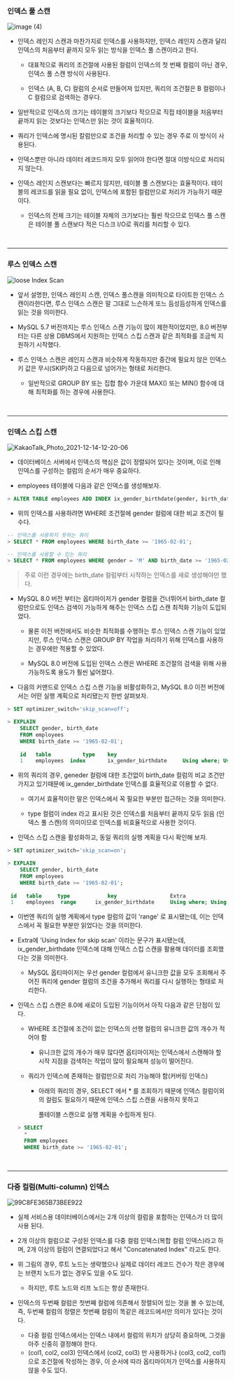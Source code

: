 ### 인덱스 풀 스캔

![image (4)](https://user-images.githubusercontent.com/50399804/145819239-892995ad-320d-4b44-9ae1-076045a61e2c.png)



- 인덱스 레인지 스캔과 마찬가지로 인덱스를 사용하지만, 인덱스 레인지 스캔과 달리 인덱스의 처음부터 끝까지 모두 읽는 방식을 인덱스 풀 스캔이라고 한다.

  - 대표적으로 쿼리의 조건절에 사용된 컬럼이 인덱스의 첫 번째 컬럼이 아닌 경우, 인덱스 풀 스캔 방식이 사용된다.

    

  - 인덱스 (A, B, C) 컬럼의 순서로 만들어져 있지만, 쿼리의 조건절은 B 컬럼이나 C 컬럼으로 검색하는 경우다.

    

- 일반적으로 인덱스의 크기는 테이블의 크기보다 작으므로 직접 테이블을 처음부터 끝까지 읽는 것보다는 인덱스만 읽는 것이 효율적이다.

  

- 쿼리가 인덱스에 명시된 칼럼만으로 조건을 처리할 수 있는 경우 주로 이 방식이 사용된다.

  

- 인덱스뿐만 아니라 데이터 레코드까지 모두 읽어야 한다면 절대 이방식으로 처리되지 않는다.

  

- 인덱스 레인지 스캔보다는 빠르지 않지만, 테이블 풀 스캔보다는 효율적이다. 테이블의 레코드를 읽을 필요 없이, 인덱스에 포함된 컬럼만으로 처리가 가능하기 때문이다.

  - 인덱스의 전체 크기는 테이블 자체의 크기보다는 훨씬 작으므로 인덱스 풀 스캔은 테이블 풀 스캔보다 적은 디스크 I/O로 쿼리를 처리할 수 있다.



<br>

***

### 루스 인덱스 스캔

![loose Index Scan](https://user-images.githubusercontent.com/50399804/145923136-3df15e23-5813-4959-96f4-02c3cf8b0339.png)

- 앞서 설명한, 인덱스 레인지 스캔, 인덱스 풀스캔을 의미적으로 타이트한 인덱스 스캔이라한다면, 루스 인덱스 스캔은 말 그대로 느슨하게 또느 듬성듬성하게 인덱스를 읽는 것을 의미한다.

  

- MySQL 5.7 버전까지는 루스 인덱스 스캔 기능이 많이 제한적이었지만, 8.0 버전부터는 다른 상용 DBMS에서 지원하는 인덱스 스킵 스캔과 같은 최적화를 조금씩 지원하기 시작했다.

  

- 루스 인덱스 스캔은 레인지 스캔과 비슷하게 작동하지만 중간에 필요치 않은 인덱스 키 값은 무시(SKIP)하고 다음으로 넘어가는 형태로 처리한다.

  - 일반적으로 GROUP BY 또는 집합 함수 가운데 MAX() 또는 MIN() 함수에 대해 최적화를 하는 경우에 사용한다.



<br>

***

### 인덱스 스킵 스캔

![KakaoTalk_Photo_2021-12-14-12-20-06](https://user-images.githubusercontent.com/50399804/145927113-7982907a-2c0d-425a-b3a2-ed83fe200b26.jpeg)

- 데이터베이스 서버에서 인덱스의 핵심은 값이 정렬되어 있다는 것이며, 이로 인해 인덱스를 구성하는 컬럼의 순서가 매우 중요하다.

  

- employees 테이블에 다음과 같은 인덱스를 생성해보자.

```sql
> ALTER TABLE employees ADD INDEX ix_gender_birthdate(gender, birth_date);
```



- 위의 인덱스를 사용하려면 WHERE 조건절에 gender 컬럼에 대한 비교 조건이 필수다.

```sql
-- 인덱스를 사용하지 못하는 쿼리
> SELECT * FROM employees WHERE birth_date >= '1965-02-01';

-- 인덱스를 사용할 수 있는 쿼리
> SELECT * FROM employees WHERE gender = 'M' AND birth_date >= '1965-02-01';
```

> 주로 이런 경우에는 birth_date 컬럼부터 시작하는 인덱스를 새로 생성해야만 했다.



- MySQL 8.0 버전 부터는 옵티마이저가 gender 컬럼을 건너뛰어서 birth_date 컬럼만으로도 인덱스 검색이 가능하게 해주는 인덱스 스킵 스캔 최적화 기능이 도입되었다.

  - 물론 이전 버전에서도 비슷한 최적화를 수행하는 루스 인덱스 스캔 기능이 있었지만, 루스 인덱스 스캔은 GROUP BY 작업을 처리하기 위해 인덱스를 사용하는 경우에만 적용할 수 있었다.

    

  - MySQL 8.0 버전에 도입된 인덱스 스캔은 WHERE 조건절의 검색을 위해 사용 가능하도록 용도가 훨씬 넓어졌다.



- 다음의 커맨드로 인덱스 스킵 스캔 기능을 비활성화하고, MySQL 8.0 이전 버전에서는 어떤 실행 계획으로 처리됐는지 한번 살펴보자.

```sql
> SET optimizer_switch='skip_scan=off';

> EXPLAIN
	SELECT gender, birth_date
	FROM employees
	WHERE birth_date >= '1965-02-01';
	
	id   table  		type  	key  									Extra
	1    employees  index		ix_gender_birthdate		Using where; Using Index
```



- 위의 쿼리의 경우, geneder 컬럼에 대한 조건없이 birth_date 컬럼의 비교 조건만 가지고 있기때문에 ix_gender_birthdate 인덱스를 효율적으로 이용할 수 없다.

  - 여기서 효율적이란 말은 인덱스에서 꼭 필요한 부분만 접근하는 것을 의미한다.

    

  - type 컬럼이 index 라고 표시된 것은 인덱스를 처음부터 끝까지 모두 읽음 (인덱스 풀 스캔)의 의미이므로 인덱스를 비효율적으로 사용한 것이다.



- 인덱스 스킵 스캔을 활성화하고, 동일 쿼리의 실행 계획을 다시 확인해 보자.

```sql
> SET optimizer_switch='skip_scan=on';

> EXPLAIN
	SELECT gender, birth_date
	FROM employees
	WHERE birth_date >= '1965-02-01';
	
 id   table  	type  	        key  				Extra
 1    employees  range		ix_gender_birthdate		Using where; Using Index for skip scan
```



- 이번엔 쿼리의 실행 계획에서 type 컬럼의 값이 'range' 로 표시됐는데, 이는 인덱스에서 꼭 필요한 부분만 읽었다는 것을 의미한다.

  

- Extra에 'Using Index for skip scan' 이라는 문구가 표시됐는데, ix_gender_birthdate 인덱스에 대해 인덱스 스킵 스캔을 활용해 데이터를 조회했다는 것을 의미한다.

  - MySQL 옵티마이저는 우선 gender 컬럼에서 유니크한 값을 모두 조회해서 주어진 쿼리에 gender 컬럼의 조건을 추가해서 쿼리를 다시 실행하는 형태로 처리한다.

    

- 인덱스 스킵 스캔은 8.0에 새로이 도입된 기능이어서 아직 다음과 같은 단점이 있다.

  - WHERE 조건절에 조건이 없는 인덱스의 선행 컬럼의 유니크한 값의 개수가 적어야 함

    - 유니크한 값의 개수가 매우 많다면 옵티마이저는 인덱스에서 스캔해야 할 시작 지점을 검색하는 작업이 많이 필요해져 성능이 떨어진다.

    

  - 쿼리가 인덱스에 존재하는 컬럼만으로 처리 가능해야 함(커버링 인덱스)

    - 아래의 쿼리의 경우, SELECT 에서 * 를 조회하기 때문에 인덱스 컬럼이외의 컬럼도 필요하기 때문에 인덱스 스킵 스캔을 사용하지 못하고

      풀테이블 스캔으로 실행 계획을 수립하게 된다.

  ```sql
  > SELECT
  	*
  	FROM employees
  	WHERE birth_date >= '1965-02-01';
  ```

  

<br>

***

### 다중 컬럼(Multi-column) 인덱스

![99C8FE365B73BEE922](https://user-images.githubusercontent.com/50399804/145928510-fa6882d9-a401-4729-96e1-4301d0e00629.png)

- 실제 서비스용 데이터베이스에서는 2개 이상의 컬럼을 포함하는 인덱스가 더 많이 사용 된다.

  

- 2개 이상의 컬럼으로 구성된 인덱스를 다중 컬럼 인덱스(복합 컬럼 인덱스)라고 하며, 2개 이상의 컬럼이 연결되었다고 해서 "Concatenated Index" 라고도 한다.

  

- 위 그림의 경우, 루트 노드는 생략했으나 실제로 데이터 레코드 건수가 작은 경우에는 브랜치 노드가 없는 경우도 있을 수도 있다.

  - 하지만, 루트 노드와 리프 노드는 항상 존재한다.

    

- 인덱스의 두번째 컬럼은 첫번째 컬럼에 의존해서 정렬되어 있는 것을 볼 수 있는데, 즉, 두번째 컬럼의 정렬은 첫번째 컬럼이 똑같은 레코드에서만 의미가 있다는 것이다.

  - 다중 컬럼 인덱스에서는 인덱스 내에서 컬럼의 위치가 상당히 중요하며, 그것을 아주 신중히 결정해야 한다.
  - (col1, col2, col3) 인덱스에서 (col2, col3) 만 사용하거나 (col3, col2, col1) 으로 조건절에 작성하는 경우, 이 순서에 따라 옵티마이저가 인덱스를 사용하지 않을 수도 있다.
